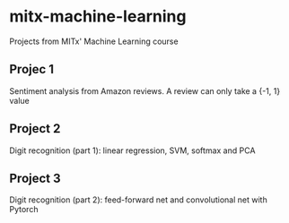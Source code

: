 # mitx-machine-learning
Projects from MITx' Machine Learning course

## Projec 1
Sentiment analysis from Amazon reviews. A review can only take a {-1, 1} value

## Project 2
Digit recognition (part 1): linear regression, SVM, softmax and PCA

## Project 3
Digit recognition (part 2): feed-forward net and convolutional net with Pytorch
